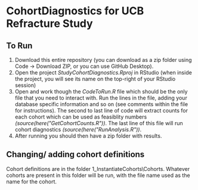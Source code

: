 CohortDiagnostics for UCB Refracture Study
========================================================================================================================================================


## To Run
1) Download this entire repository (you can download as a zip folder using Code -> Download ZIP, or you can use GitHub Desktop). 
2) Open the project <i>StudyCohortDiagnostics.Rproj</i> in RStudio (when inside the project, you will see its name on the top-right of your RStudio session)
3) Open and work though the <i>CodeToRun.R</i> file which should be the only file that you need to interact with. Run the lines in the file, adding your database specific information and so on (see comments within the file for instructions). The second to last line of code will extract counts for each cohort which can be used as feasiblity numbers <i>(source(here("GetCohortCounts.R"))</i>. The last line of this file will run cohort diagnostics <i>(source(here("RunAnalysis.R"))</i>.     
4) After running you should then have a zip folder with results.

## Changing/ adding cohort definitions
Cohort definitions are in the folder 1_InstantiateCohorts\Cohorts. Whatever cohorts are present in this folder will be run, with the file name used as the name for the cohort.
